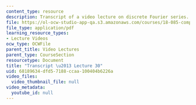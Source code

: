 ```yaml
---
content_type: resource
description: Transcript of a video lecture on discrete Fourier series.
file: https://ol-ocw-studio-app-qa.s3.amazonaws.com/courses/18-085-computational-science-and-engineering-i-fall-2008/68189634dfd57188ccaa100404b6226a_18-085F08-L30.pdf
file_type: application/pdf
learning_resource_types:
- Lecture Videos
ocw_type: OCWFile
parent_title: Video Lectures
parent_type: CourseSection
resourcetype: Document
title: "Transcript \u2013 Lecture 30"
uid: 68189634-dfd5-7188-ccaa-100404b6226a
video_files:
  video_thumbnail_file: null
video_metadata:
  youtube_id: null
---
```

